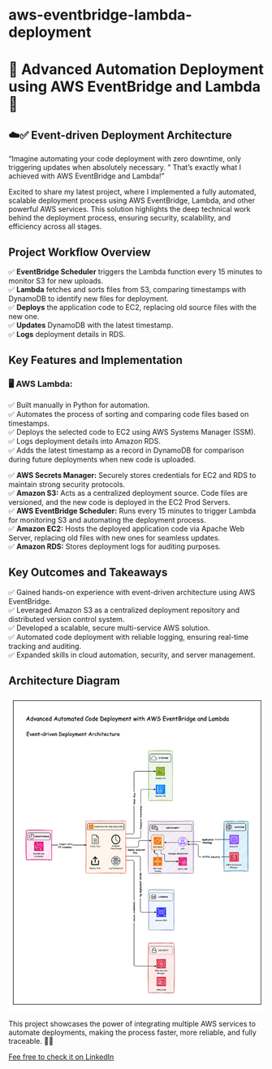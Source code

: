 # aws-eventbridge-lambda-deployment

# 🌟 Advanced Automation Deployment using AWS EventBridge and Lambda 🚀

## ☁️✅ Event-driven Deployment Architecture

“Imagine automating your code deployment with zero downtime, only triggering updates when absolutely necessary. ” That’s exactly what I achieved with AWS EventBridge and Lambda!”

Excited to share my latest project, where I implemented a fully automated, scalable deployment process using AWS EventBridge, Lambda, and other powerful AWS services. This solution highlights the deep technical work behind the deployment process, ensuring security, scalability, and efficiency across all stages.

## Project Workflow Overview
✅ **EventBridge Scheduler** triggers the Lambda function every 15 minutes to monitor S3 for new uploads.  
✅ **Lambda** fetches and sorts files from S3, comparing timestamps with DynamoDB to identify new files for deployment.  
✅ **Deploys** the application code to EC2, replacing old source files with the new one.  
✅ **Updates** DynamoDB with the latest timestamp.  
✅ **Logs** deployment details in RDS.

## Key Features and Implementation

### 🖥️ AWS Lambda:
✅ Built manually in Python for automation.  
✅ Automates the process of sorting and comparing code files based on timestamps.  
✅ Deploys the selected code to EC2 using AWS Systems Manager (SSM).  
✅ Logs deployment details into Amazon RDS.  
✅ Adds the latest timestamp as a record in DynamoDB for comparison during future deployments when new code is uploaded.

✅ **AWS Secrets Manager:** Securely stores credentials for EC2 and RDS to maintain strong security protocols.     
✅ **Amazon S3:** Acts as a centralized deployment source. Code files are versioned, and the new code is deployed in the EC2 Prod Servers.    
✅ **AWS EventBridge Scheduler:** Runs every 15 minutes to trigger Lambda for monitoring S3 and automating the deployment process.     
✅ **Amazon EC2:** Hosts the deployed application code via Apache Web Server, replacing old files with new ones for seamless updates.     
✅ **Amazon RDS:** Stores deployment logs for auditing purposes.    

## Key Outcomes and Takeaways
✅ Gained hands-on experience with event-driven architecture using AWS EventBridge.  
✅ Leveraged Amazon S3 as a centralized deployment repository and distributed version control system.  
✅ Developed a scalable, secure multi-service AWS solution.  
✅ Automated code deployment with reliable logging, ensuring real-time tracking and auditing.  
✅ Expanded skills in cloud automation, security, and server management.

## Architecture Diagram
![Event-Driven Deployment Architecture](aws-eventbridge-lambda-architecture.png)

This project showcases the power of integrating multiple AWS services to automate deployments, making the process faster, more reliable, and fully traceable. 🌟🚀



[Fee free to check it on LinkedIn](https://www.linkedin.com/posts/vignesh-kumar-80853320b_aws-cloudcomputing-devops-activity-7277623826006384642-ybqK?utm_source=share&utm_medium=member_desktop)
